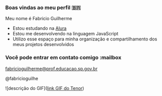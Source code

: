 ### Boas vindas ao meu perfil 🇧🇷

Meu nome é Fabricio Guilherme

- Estou estudando na [Alura](https://www.alura.com.br)
- Estou me desenvolvendo na linguagem JavaScript
- Utilizo esse espaço para minha organização e compartilhamento dos meus projetos desenvolvidos

### Você pode entrar em contato comigo :mailbox

fabricioguilherme@prof.educacao.sp.gov.br

@fabricioguilhe

![descrição do GIF]([link GIF do Tenor](https://media1.tenor.com/m/M_aZ6_OHVyUAAAAC/professor-noslen-noslen.gif))
